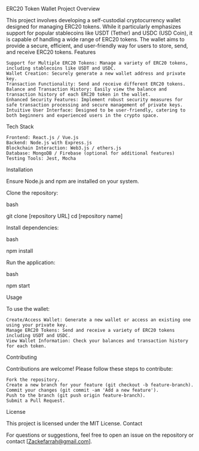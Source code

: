 ERC20 Token Wallet Project
Overview

This project involves developing a self-custodial cryptocurrency wallet designed for managing ERC20 tokens. While it particularly emphasizes support for popular stablecoins like USDT (Tether) and USDC (USD Coin), it is capable of handling a wide range of ERC20 tokens. The wallet aims to provide a secure, efficient, and user-friendly way for users to store, send, and receive ERC20 tokens.
Features

    Support for Multiple ERC20 Tokens: Manage a variety of ERC20 tokens, including stablecoins like USDT and USDC.
    Wallet Creation: Securely generate a new wallet address and private key.
    Transaction Functionality: Send and receive different ERC20 tokens.
    Balance and Transaction History: Easily view the balance and transaction history of each ERC20 token in the wallet.
    Enhanced Security Features: Implement robust security measures for safe transaction processing and secure management of private keys.
    Intuitive User Interface: Designed to be user-friendly, catering to both beginners and experienced users in the crypto space.

Tech Stack

    Frontend: React.js / Vue.js
    Backend: Node.js with Express.js
    Blockchain Interaction: Web3.js / ethers.js
    Database: MongoDB / Firebase (optional for additional features)
    Testing Tools: Jest, Mocha

Installation

Ensure Node.js and npm are installed on your system.

Clone the repository:

bash

git clone [repository URL]
cd [repository name]

Install dependencies:

bash

npm install

Run the application:

bash

npm start

Usage

To use the wallet:

    Create/Access Wallet: Generate a new wallet or access an existing one using your private key.
    Manage ERC20 Tokens: Send and receive a variety of ERC20 tokens including USDT and USDC.
    View Wallet Information: Check your balances and transaction history for each token.

Contributing

Contributions are welcome! Please follow these steps to contribute:

    Fork the repository.
    Create a new branch for your feature (git checkout -b feature-branch).
    Commit your changes (git commit -am 'Add a new feature').
    Push to the branch (git push origin feature-branch).
    Submit a Pull Request.

License

This project is licensed under the MIT License.
Contact

For questions or suggestions, feel free to open an issue on the repository or contact [Zackefarrah@gmail.com].
